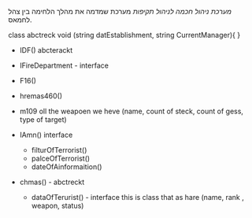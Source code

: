 *מערכת ניהול חכמה לניהול תקיפות*
מערכת שמדמה את מהלך הלחימה בין צהל לחמאס.



class abctreck void (string datEstablishment, string CurrentManager){
}

- IDF() abcterackt
 - IFireDepartment - interface
  - F16()
  - hremas460()
  - m109
    oll the weapoen we heve (name, count of steck, count of gess, type of target)

- IAmn() interface
  - filturOfTerrorist()
  - palceOfTerrorist()
  - dateOfAinformaition()

- chmas() - abctreckt
  - dataOfTerurist() - interface
    this is class that as hare (name, rank , weapon, status)


